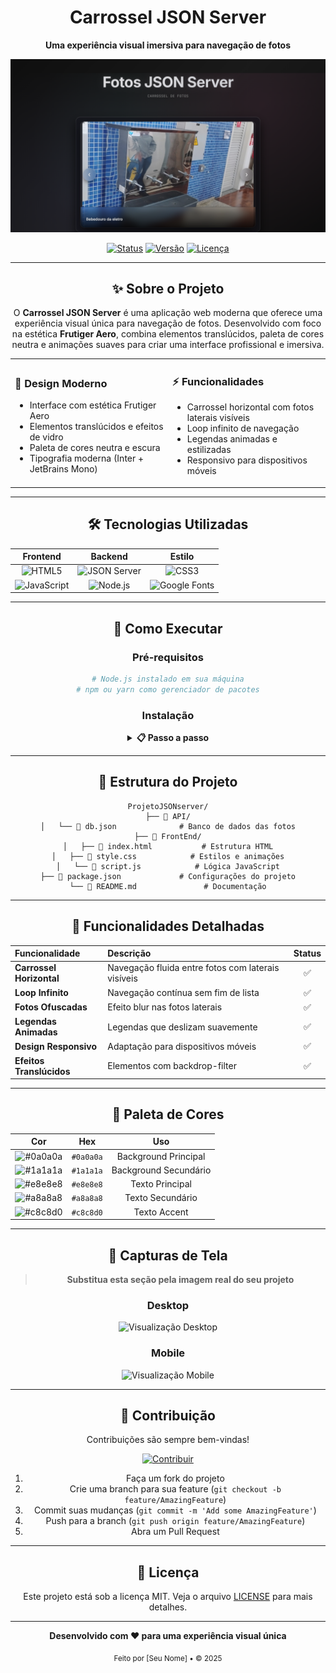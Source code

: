 <div align="center">

# Carrossel JSON Server

<p align="center">
  <strong>Uma experiência visual imersiva para navegação de fotos</strong>
</p>

<p align="center">
  <img src="./readme/screencapture-127-0-0-1-5500-FrontEnd-2025-08-02-01_45_55.png" alt="Screenshot do Carrossel JSON Server" />
</p>

<div align="center">

[![Status](https://img.shields.io/badge/Status-Ativo-brightgreen?style=for-the-badge)](#)
[![Versão](https://img.shields.io/badge/Versão-1.0.0-blue?style=for-the-badge)](#)
[![Licença](https://img.shields.io/badge/Licença-MIT-yellow?style=for-the-badge)](#)

</div>

---

## ✨ Sobre o Projeto

O **Carrossel JSON Server** é uma aplicação web moderna que oferece uma experiência visual única para navegação de fotos. Desenvolvido com foco na estética **Frutiger Aero**, combina elementos translúcidos, paleta de cores neutra e animações suaves para criar uma interface profissional e imersiva.

<table>
<tr>
<td width="50%">

### 🎨 **Design Moderno**
- Interface com estética Frutiger Aero
- Elementos translúcidos e efeitos de vidro
- Paleta de cores neutra e escura
- Tipografia moderna (Inter + JetBrains Mono)

</td>
<td width="50%">

### ⚡ **Funcionalidades**
- Carrossel horizontal com fotos laterais visíveis
- Loop infinito de navegação
- Legendas animadas e estilizadas
- Responsivo para dispositivos móveis

</td>
</tr>
</table>

---

## 🛠️ Tecnologias Utilizadas

<div align="center">

| Frontend | Backend | Estilo |
|:--------:|:-------:|:------:|
| ![HTML5](https://img.shields.io/badge/HTML5-E34F26?style=flat-square&logo=html5&logoColor=white) | ![JSON Server](https://img.shields.io/badge/JSON_Server-000000?style=flat-square&logo=json&logoColor=white) | ![CSS3](https://img.shields.io/badge/CSS3-1572B6?style=flat-square&logo=css3&logoColor=white) |
| ![JavaScript](https://img.shields.io/badge/JavaScript-F7DF1E?style=flat-square&logo=javascript&logoColor=black) | ![Node.js](https://img.shields.io/badge/Node.js-43853D?style=flat-square&logo=node.js&logoColor=white) | ![Google Fonts](https://img.shields.io/badge/Google_Fonts-4285F4?style=flat-square&logo=google&logoColor=white) |

</div>

---

## 🚀 Como Executar

### Pré-requisitos

```bash
# Node.js instalado em sua máquina
# npm ou yarn como gerenciador de pacotes
```

### Instalação

<details>
<summary><strong>📋 Passo a passo</strong></summary>

1. **Clone o repositório**
   ```bash
   git clone <url-do-repositorio>
   cd ProjetoJSONserver
   ```

2. **Instale as dependências**
   ```bash
   npm install
   ```

3. **Inicie o JSON Server**
   ```bash
   npm start
   # ou
   npx json-server --watch API/db.json --port 3000
   ```

4. **Abra o projeto**
   - Navegue até `FrontEnd/index.html`
   - Abra em um servidor local ou diretamente no navegador

</details>

---

## 📁 Estrutura do Projeto

```
ProjetoJSONserver/
├── 📂 API/
│   └── 📄 db.json              # Banco de dados das fotos
├── 📂 FrontEnd/
│   ├── 📄 index.html           # Estrutura HTML
│   ├── 📄 style.css            # Estilos e animações
│   └── 📄 script.js            # Lógica JavaScript
├── 📄 package.json             # Configurações do projeto
└── 📄 README.md               # Documentação
```

---

## 🎯 Funcionalidades Detalhadas

<div align="center">

| Funcionalidade | Descrição | Status |
|:---------------|:----------|:------:|
| **Carrossel Horizontal** | Navegação fluida entre fotos com laterais visíveis | ✅ |
| **Loop Infinito** | Navegação contínua sem fim de lista | ✅ |
| **Fotos Ofuscadas** | Efeito blur nas fotos laterais | ✅ |
| **Legendas Animadas** | Legendas que deslizam suavemente | ✅ |
| **Design Responsivo** | Adaptação para dispositivos móveis | ✅ |
| **Efeitos Translúcidos** | Elementos com backdrop-filter | ✅ |

</div>

---

## 🎨 Paleta de Cores

<div align="center">

| Cor | Hex | Uso |
|:---:|:---:|:---:|
| ![#0a0a0a](https://via.placeholder.com/20/0a0a0a/0a0a0a.png) | `#0a0a0a` | Background Principal |
| ![#1a1a1a](https://via.placeholder.com/20/1a1a1a/1a1a1a.png) | `#1a1a1a` | Background Secundário |
| ![#e8e8e8](https://via.placeholder.com/20/e8e8e8/e8e8e8.png) | `#e8e8e8` | Texto Principal |
| ![#a8a8a8](https://via.placeholder.com/20/a8a8a8/a8a8a8.png) | `#a8a8a8` | Texto Secundário |
| ![#c8c8d0](https://via.placeholder.com/20/c8c8d0/c8c8d0.png) | `#c8c8d0` | Texto Accent |

</div>

---

## 📸 Capturas de Tela

> **Substitua esta seção pela imagem real do seu projeto**

<div align="center">

### Desktop
<img src="https://via.placeholder.com/600x300/1a1a1a/e8e8e8?text=Desktop+View" alt="Visualização Desktop" width="600" />

### Mobile
<img src="https://via.placeholder.com/300x500/1a1a1a/e8e8e8?text=Mobile+View" alt="Visualização Mobile" width="300" />

</div>

---

## 🤝 Contribuição

<div align="center">

Contribuições são sempre bem-vindas!

[![Contribuir](https://img.shields.io/badge/Contribuir-Clique_Aqui-brightgreen?style=for-the-badge)](#)

</div>

1. Faça um fork do projeto
2. Crie uma branch para sua feature (`git checkout -b feature/AmazingFeature`)
3. Commit suas mudanças (`git commit -m 'Add some AmazingFeature'`)
4. Push para a branch (`git push origin feature/AmazingFeature`)
5. Abra um Pull Request

---

## 📄 Licença

<div align="center">

Este projeto está sob a licença MIT. Veja o arquivo [LICENSE](LICENSE) para mais detalhes.

---

<p align="center">
  <strong>Desenvolvido com ❤️ para uma experiência visual única</strong>
</p>

<p align="center">
  <sub>Feito por [Seu Nome] • © 2025</sub>
</p>

</div>
